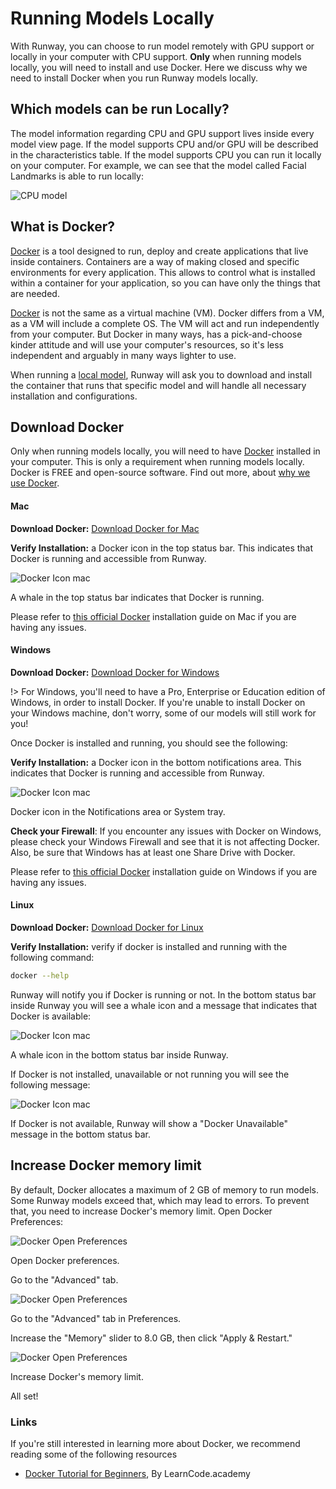 # Running Models Locally

With Runway, you can choose to run model remotely with GPU support or locally in your computer with CPU support. **Only** when running models locally, you will need to install and use Docker. Here we discuss why we need to install Docker when you run Runway models locally.


## Which models can be run Locally?

The model information regarding CPU and GPU support lives inside every model view page. If the model supports CPU and/or GPU will be described in the characteristics table. If the model supports CPU you can run it locally on your computer. For example, we can see that the model called Facial Landmarks is able to run locally:

![CPU model](assets/images/how-to/run-locally/model-cpu.png)

## What is Docker?

[Docker](https://www.docker.com/) is a tool designed to run, deploy and create applications that live inside containers. Containers are a way of making closed and specific environments for every application. This allows to control what is installed within a container for your application, so you can have only the things that are needed.

[Docker](https://www.docker.com/) is not the same as a virtual machine (VM). Docker differs from a VM, as a VM will include a complete OS. The VM will act and run independently from your computer. But Docker in many ways, has a pick-and-choose kinder attitude and will use your computer's resources, so it's less independent and arguably in many ways lighter to use.


When running a [local model](getting-started/model-101), Runway will ask you to download and install the container that runs that specific model and will handle all necessary installation and configurations.

## Download Docker

Only when running models locally, you will need to have [Docker](https://www.docker.com/) installed in your computer. This is only a requirement when running models locally. Docker is FREE and open-source software. Find out more, about [why we use Docker](getting-started/docker.md).

<!-- tabs:start -->

#### **Mac**

**Download Docker:** [Download Docker for Mac](https://download.docker.com/mac/stable/Docker.dmg)

**Verify Installation:** a Docker icon in the top status bar. This indicates that Docker is running and accessible from Runway.

<div class="Img-Small">
  <img src="assets/images/how-to/run-locally/docker-bar-mac.png" alt="Docker Icon mac" >
  <p>A whale in the top status bar indicates that Docker is running.</p>
</div>

Please refer to [this official Docker](https://docs.docker.com/docker-for-mac/install/#install-and-run-docker-for-mac) installation guide on Mac if you are having any issues.


#### **Windows**

**Download Docker:** [Download Docker for Windows](https://download.docker.com/win/stable/Docker%20for%20Windows%20Installer.exe)

!> For Windows, you'll need to have a Pro, Enterprise or Education edition of Windows, in order to install Docker. If you're unable to install Docker on your Windows machine, don't worry, some of our models will still work for you!

Once Docker is installed and running, you should see the following:


**Verify Installation:** a Docker icon in the bottom notifications area. This indicates that Docker is running and accessible from Runway.

<div class="Img-Small">
  <img src="assets/images/how-to/run-locally/docker-bar-windows.png" alt="Docker Icon mac" >
  <p>Docker icon in the Notifications area or System tray. </p>
</div>

<p class='note'><b>Check your Firewall</b>: If you encounter any issues with Docker on Windows, please check your Windows Firewall and see that it is not affecting Docker. Also, be sure that Windows has at least one Share Drive with Docker.</p>

Please refer to [this official Docker](https://docs.docker.com/docker-for-windows/) installation guide on Windows if you are having any issues.


#### **Linux**

**Download Docker:** [Download Docker for Linux](https://docs.docker.com/install/linux/docker-ce/ubuntu/)

**Verify Installation:** verify if docker is installed and running with the following command:

```sh
docker --help
```

Runway will notify you if Docker is running or not. In the bottom status bar inside Runway you will see a whale icon and a message that indicates that Docker is available:

<div class="Img-Small">
  <img src="assets/images/how-to/run-locally/docker-available-Runway.png" alt="Docker Icon mac" >
  <p>A whale icon in the bottom status bar inside Runway.</p>
</div>

If Docker is not installed, unavailable or not running you will see the following message:

<div class="Img-Small">
  <img src="assets/images/how-to/run-locally/docker-unavailable-Runway.png" alt="Docker Icon mac" >
  <p>If Docker is not available, Runway will show a "Docker Unavailable" message in the bottom status bar.</p>
</div>

<!-- tabs:end -->

## Increase Docker memory limit

By default, Docker allocates a maximum of 2 GB of memory to run models. Some Runway models exceed that, which may lead to errors. To prevent that, you need to increase Docker's memory limit. Open Docker Preferences:

<div class="Img-Small">
  <img src="assets/images/how-to/run-locally/docker_open_preferences.png" alt="Docker Open Preferences" >
  <p>Open Docker preferences.</p>
</div>

Go to the "Advanced" tab.

<div class="Img-Small">
  <img src="assets/images/how-to/run-locally/docker_advanced_tab.png" alt="Docker Open Preferences" >
  <p>Go to the "Advanced" tab in Preferences.</p>
</div>

Increase the "Memory" slider to 8.0 GB, then click "Apply & Restart."

<div class="Img-Small">
  <img src="assets/images/how-to/run-locally/docker_increase_limit.png" alt="Docker Open Preferences" >
  <p>Increase Docker's memory limit.</p>
</div>

All set!


### Links

If you're still interested in learning more about Docker, we recommend reading some of the following resources

* [Docker Tutorial for Beginners](https://www.youtube.com/watch?v=JBtWxj9l7zM), By LearnCode.academy
